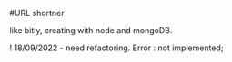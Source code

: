 #URL shortner

like bitly, creating with node and mongoDB.
 
! 18/09/2022 - need refactoring. Error : not implemented;